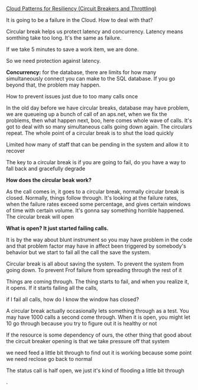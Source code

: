 [Cloud Patterns for Resiliency (Circuit Breakers and Throttling)](https://www.youtube.com/watch?v=yVnVY2HPVsI&t=482s)

It is going to be a failure in the Cloud. How to deal with that?

Circular break helps us protect latency and concurrency. Latency means somthing take too long. It's the same as failure.

If we take 5 minutes to save a work item, we are done.

So we need protection against latency.

**Concurrency:** for the database, there are limits for how many simultaneously connect you can make to the SQL database. If you go beyond that, the problem may happen.

How to prevent issues just due to too many calls once

In the old day before we have circular breaks, database may have problem, we are queueing up a bunch of call of an aps.net, when we fix the problems, then what happen next, boo, here comes whole wave of calls. It's got to deal with so many simultaneous calls going down again. The circulars repeat. The whole point of a circular break is to shut the load quickly

Limited how many of staff that can be pending in the system and allow it to recover

The key to a circular break is if you are going to fail, do you have a way to fall back and gracefully degrade

**How does the circular beak work?**

As the call comes in, it goes to a circular break, normally circular break is closed. Normally, things follow through. It's looking at the failure rates, when the failure rates exceed some percentage, and gives certain windows of time with certain volume. It's gonna say something horrible happened. The circular break will open

**What is open? It just started failing calls.**

It is by the way about blunt instrument so you may have problem in the code and that problem factor may have in affect been triggered by somebody's behavior but we start to fail all the call the save the system. 

Circular break is all about saving the system. To prevent the system from going down. To prevent Frof failure from spreading through the rest of it

Things are coming through. The thing starts to fail, and when you realize it, it opens. If it starts failing all the calls,

if I fail all calls, how do I know the window has closed?


A circular break actually occasionally lets something through as a test. You may have 1000 calls a second come through. When it is open, you might let 10 go through because you try to figure out it is healthy or not


If the resource is some dependency of ours, the other thing that good about the circuit breaker opening is that we take pressure off that system


we need feed a little bit through to find out it is working because some point we need reclose go back to normal

The status call is half open, we just it's kind of flooding a little bit through





.






